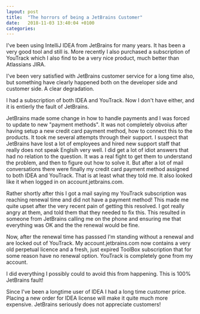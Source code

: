 ```yaml
---
layout: post
title:  "The horrors of being a JetBrains Customer"
date:   2018-11-03 13:40:04 +0100
categories: 
---
```


I\'ve been using IntelliJ IDEA from JetBrains for many years. It has been a very good tool and still is. More recently I also purchased a subscription of YouTrack which I also find to be a very nice product, much better than Atlassians JIRA. 

I've been very satisfied with JetBrains customer service for a long time also, but something have clearly happened both on the developer side and customer side. A clear degradation.

I had a subscription of both IDEA and YouTrack. Now I don't have either, and it is entierly the fault of JetBrains.

JetBrains made some change in how to handle payments and I was forced to update to new "payment methods". It was not completely obvoius after having setup a new credit card payment method, how to connect this to the products. It took me several attempts through their support. I suspect that JetBrains have lost a lot of employees and hired new support staff that really does not speak Englsih very well. I did get a lot of idiot answers that had no relation to the question. It was a real fight to get them to understand the problem, and then to figure out how to solve it. But after a lot of mail conversations there were finally my credit card payment method assigned to both IDEA and YouTrack. That is at least what they told me. It also looked like it when logged in on account.jetbrains.com. 

Rather shortly after this I got a mail saying my YouTrack subscription was reaching renewal time and did not have a payment method! This made me quite upset after the very recent pain of getting this resolved. I got really angry at them, and told them that they needed to fix this. This resulted in someone from JetBrains calling me on the phone and ensuring me that everything was OK and the the renewal would be fine. 

Now, after the renewal time has passsed I'm standing without a renewal and are locked out of YouTrack. My account.jetbrains.com now contains a very old perpetual licence and a fresh, just expired ToolBox subscription that for some reason have no renewal option. YouTrack is completely gone from my account. 

I did everything I possibly could to avoid this from happening. This is 100% JetBrains fault!

Since I've been a longtime user of IDEA I had a long time customer price. Placing a new order for IDEA license will make it quite much more expensive. JetBrains seriously does not appreciate customers!






